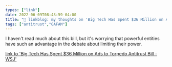 ```yaml
---
types: ["link"]
date: 2022-06-09T08:43:59-04:00
title: "🔗 linkblog: my thoughts on 'Big Tech Has Spent $36 Million on Ads to Torpedo Antitrust Bill - WSJ'"
tags: ["antitrust","GAFAM"]
---
```

I haven't read much about this bill, but it's worrying that powerful entities have such an advantage in the debate about limiting their power.
 

[link to 'Big Tech Has Spent $36 Million on Ads to Torpedo Antitrust Bill - WSJ'](https://www.wsj.com/articles/big-tech-has-spent-36-million-on-ads-to-torpedo-antitrust-bill-11654767000?mod=rss_Technology)
